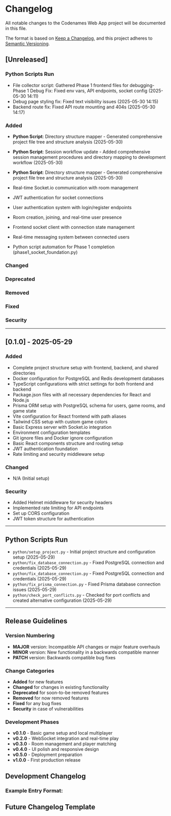# Changelog

All notable changes to the Codenames Web App project will be documented in this file.

The format is based on [Keep a Changelog](https://keepachangelog.com/en/1.0.0/),
and this project adheres to [Semantic Versioning](https://semver.org/spec/v2.0.0.html).

## [Unreleased]


### Python Scripts Run
- File collector script: Gathered Phase 1 frontend files for debugging- Phase 1 Debug Fix: Fixed env vars, API endpoints, socket config (2025-05-30 14:11)
- Debug page styling fix: Fixed text visibility issues (2025-05-30 14:15)
- Backend route fix: Fixed API route mounting and 404s (2025-05-30 14:17)

### Added
- **Python Script**: Directory structure mapper - Generated comprehensive project file tree and structure analysis (2025-05-30)
- **Python Script**: Session workflow update - Added comprehensive session management procedures and directory mapping to development workflow (2025-05-30)
- **Python Script**: Directory structure mapper - Generated comprehensive project file tree and structure analysis (2025-05-30)

- Real-time Socket.io communication with room management
- JWT authentication for socket connections
- User authentication system with login/register endpoints
- Room creation, joining, and real-time user presence
- Frontend socket client with connection state management
- Real-time messaging system between connected users
- Python script automation for Phase 1 completion (phase1_socket_foundation.py)

### Changed

### Deprecated

### Removed

### Fixed

### Security

---

## [0.1.0] - 2025-05-29

### Added
- Complete project structure setup with frontend, backend, and shared directories
- Docker configuration for PostgreSQL and Redis development databases
- TypeScript configurations with strict settings for both frontend and backend
- Package.json files with all necessary dependencies for React and Node.js
- Prisma ORM setup with PostgreSQL schema for users, game rooms, and game state
- Vite configuration for React frontend with path aliases
- Tailwind CSS setup with custom game colors
- Basic Express server with Socket.io integration
- Environment configuration templates
- Git ignore files and Docker ignore configuration
- Basic React components structure and routing setup
- JWT authentication foundation
- Rate limiting and security middleware setup

### Changed
- N/A (Initial setup)

### Security
- Added Helmet middleware for security headers
- Implemented rate limiting for API endpoints
- Set up CORS configuration
- JWT token structure for authentication

---

## Python Scripts Run




- `python/setup_project.py` - Initial project structure and configuration setup (2025-05-29)
- `python/fix_database_connection.py` - Fixed PostgreSQL connection and credentials (2025-05-29)
- `python/fix_database_connection.py` - Fixed PostgreSQL connection and credentials (2025-05-29)
- `python/fix_prisma_connection.py` - Fixed Prisma database connection issues (2025-05-29)
- `python/check_port_conflicts.py` - Checked for port conflicts and created alternative configuration (2025-05-29)

---


## Release Guidelines

### Version Numbering
- **MAJOR** version: Incompatible API changes or major feature overhauls
- **MINOR** version: New functionality in a backwards compatible manner
- **PATCH** version: Backwards compatible bug fixes

### Change Categories
- **Added** for new features
- **Changed** for changes in existing functionality
- **Deprecated** for soon-to-be removed features
- **Removed** for now removed features
- **Fixed** for any bug fixes
- **Security** in case of vulnerabilities

### Development Phases
- **v0.1.0** - Basic game setup and local multiplayer
- **v0.2.0** - WebSocket integration and real-time play
- **v0.3.0** - Room management and player matching
- **v0.4.0** - UI polish and responsive design
- **v0.5.0** - Deployment preparation
- **v1.0.0** - First production release




## Development Changelog

<!-- When you're ready to start development, move items from Unreleased to a new version section -->

### Example Entry Format:
<!--
## [0.1.0] - 2025-05-29

### Added
- Basic React frontend with TypeScript and Vite setup
- Express backend with Socket.io integration
- PostgreSQL database with Prisma ORM
- Core game state management with Context API
- Basic game board component and card system
- JWT authentication system
- Room creation and joining functionality

### Changed
- Updated package.json dependencies to latest versions

### Fixed
- Fixed TypeScript configuration for shared types

### Security
- Added input validation with Zod schemas
-->




## Future Changelog Template

<!--
Copy this template when adding new releases:

## [Version] - YYYY-MM-DD

### Added
- 

### Changed
- 

### Deprecated
- 

### Removed
- 

### Fixed
- 

### Security
- 

-->
